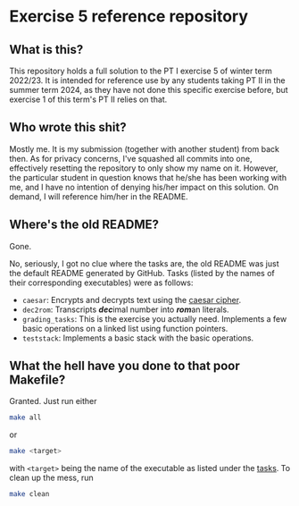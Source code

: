 # Exercise 5 reference repository

## What is this?

This repository holds a full solution to the PT I exercise 5 of winter term 2022/23. It is intended for reference use by any students taking PT II in the summer term 2024, as they have not done this specific exercise before, but exercise 1 of this term's PT II relies on that.

## Who wrote this shit?

Mostly me. It is my submission (together with another student) from back then. As for privacy concerns, I've squashed all commits into one, effectively resetting the repository to only show my name on it. However, the particular student in question knows that he/she has been working with me, and I have no intention of denying his/her impact on this solution. On demand, I will reference him/her in the README.

## Where's the old README?

Gone.

No, seriously, I got no clue where the tasks are, the old README was just the default README generated by GitHub. Tasks (listed by the names of their corresponding executables) were as follows:

* `caesar`: Encrypts and decrypts text using the [caesar cipher](https://en.wikipedia.org/wiki/Caesar_cipher).
* `dec2rom`: Transcripts ***dec***imal number into ***rom***an literals.
* `grading_tasks`: This is the exercise you actually need. Implements a few basic operations on a linked list using function pointers.
* `teststack`: Implements a basic stack with the basic operations.

## What the hell have you done to that poor Makefile?

Granted. Just run either

```bash
make all
```

or

```bash
make <target>
```

with `<target>` being the name of the executable as listed under the [tasks](#wheres-the-old-readme). To clean up the mess, run

```bash
make clean
```
